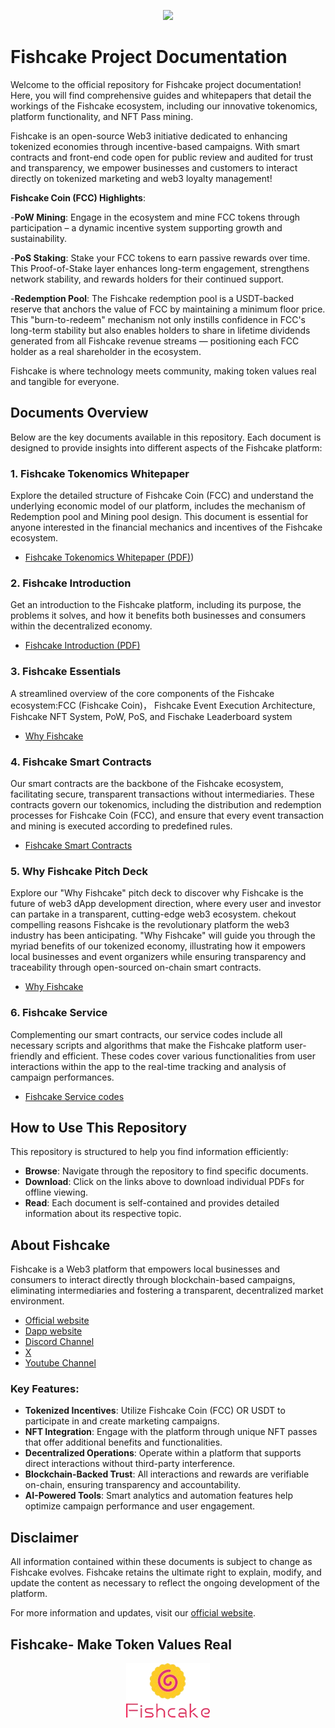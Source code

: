 <p align="center">
  <img src="https://github.com/Fishcake-Labs/image-/blob/main/banner1.png"/>
</p>

# Fishcake Project Documentation

Welcome to the official repository for Fishcake project documentation! Here, you will find comprehensive guides and whitepapers that detail the workings of the Fishcake ecosystem, including our innovative tokenomics, platform functionality, and NFT Pass mining.

Fishcake is an open-source Web3 initiative dedicated to enhancing tokenized economies through incentive-based campaigns. With smart contracts and front-end code open for public review and audited for trust and transparency, we empower businesses and customers to interact directly on tokenized marketing and web3 loyalty management!

**Fishcake Coin (FCC) Highlights**:

-**PoW Mining**: Engage in the ecosystem and mine FCC tokens through participation – a dynamic incentive system supporting growth and sustainability.

-**PoS Staking**: Stake your FCC tokens to earn passive rewards over time. This Proof-of-Stake layer enhances long-term engagement, strengthens network stability, and rewards holders for their continued support.

-**Redemption Pool**: The Fishcake redemption pool is a USDT-backed reserve that anchors the value of FCC by maintaining a minimum floor price. This "burn-to-redeem" mechanism not only instills confidence in FCC's long-term stability but also enables holders to share in lifetime dividends generated from all Fishcake revenue streams — positioning each FCC holder as a real shareholder in the ecosystem. 

Fishcake is where technology meets community, making token values real and tangible for everyone.

## Documents Overview

Below are the key documents available in this repository. Each document is designed to provide insights into different aspects of the Fishcake platform:

### 1. Fishcake Tokenomics Whitepaper
Explore the detailed structure of Fishcake Coin (FCC) and understand the underlying economic model of our platform, includes the mechanism of Redemption pool and Mining pool design. This document is essential for anyone interested in the financial mechanics and incentives of the Fishcake ecosystem.
- [Fishcake Tokenomics Whitepaper (PDF)](https://github.com/FishcakeLab/Fishcake-Tokenomics/blob/main/Fishcake%20EventFi%20Tokenomic%20Whitepaper.pdf))

### 2. Fishcake Introduction
Get an introduction to the Fishcake platform, including its purpose, the problems it solves, and how it benefits both businesses and consumers within the decentralized economy.
- [Fishcake Introduction (PDF)](https://github.com/FishcakeLab/Fishcake-Tokenomics/blob/main/Fishcake%20Introduction.pdf)

### 3. Fishcake Essentials
A streamlined overview of the core components of the Fishcake ecosystem:FCC (Fishcake Coin)， Fishcake Event Execution Architecture, Fishcake NFT System, PoW, PoS, and Fischake Leaderboard system 
-  [Why Fishcake](https://github.com/FishcakeLab/fishcake-Tokenomics/blob/main/Fishcake%20Essentials.pdf)
  
### 4. Fishcake Smart Contracts
Our smart contracts are the backbone of the Fishcake ecosystem, facilitating secure, transparent transactions without intermediaries. These contracts govern our tokenomics, including the distribution and redemption processes for Fishcake Coin (FCC), and ensure that every event transaction and mining is executed according to predefined rules.
-  [Fishcake Smart Contracts](https://github.com/FishcakeLab/fishcake-contracts)

### 5. Why Fishcake Pitch Deck
Explore our "Why Fishcake" pitch deck to discover why Fishcake is the future of web3 dApp development direction, where every user and investor can partake in a transparent, cutting-edge web3 ecosystem. chekout compelling reasons Fishcake is the revolutionary platform the web3 industry has been anticipating. "Why Fishcake" will guide you through the myriad benefits of our tokenized economy, illustrating how it empowers local businesses and event organizers while ensuring transparency and traceability through open-sourced on-chain smart contracts.
-  [Why Fishcake](https://github.com/FishcakeLab/fishcake-Tokenomics/blob/main/Why%20Fishcake.pdf)

### 6. Fishcake Service
Complementing our smart contracts, our service codes include all necessary scripts and algorithms that make the Fishcake platform user-friendly and efficient. These codes cover various functionalities from user interactions within the app to the real-time tracking and analysis of campaign performances.
-  [Fishcake Service codes](https://github.com/FishcakeLab/fishcake-service)

## How to Use This Repository

This repository is structured to help you find information efficiently:
- **Browse**: Navigate through the repository to find specific documents.
- **Download**: Click on the links above to download individual PDFs for offline viewing.
- **Read**: Each document is self-contained and provides detailed information about its respective topic.

## About Fishcake

Fishcake is a Web3 platform that empowers local businesses and consumers to interact directly through blockchain-based campaigns, eliminating intermediaries and fostering a transparent, decentralized market environment.
-  [Official website](https://www.fishcake.org)
-  [Dapp website](https://www.fishcake.org)
-  [Discord Channel ](https://discord.gg/hbHBW5Jq2s)
-  [X](https://twitter.com/fishcake_labs)
-  [Youtube Channel](https://www.youtube.com/channel/UCwWaz6t7o00fhl8nY37Y5Ig)
  
### Key Features:
- **Tokenized Incentives**: Utilize Fishcake Coin (FCC) OR USDT to participate in and create marketing campaigns.
- **NFT Integration**: Engage with the platform through unique NFT passes that offer additional benefits and functionalities.
- **Decentralized Operations**: Operate within a platform that supports direct interactions without third-party interference.
- **Blockchain-Backed Trust**: All interactions and rewards are verifiable on-chain, ensuring transparency and accountability.
- **AI-Powered Tools**: Smart analytics and automation features help optimize campaign performance and user engagement.

## Disclaimer

All information contained within these documents is subject to change as Fishcake evolves. Fishcake retains the ultimate right to explain, modify, and update the content as necessary to reflect the ongoing development of the platform.

For more information and updates, visit our [official website](https://www.fishcake.org).

## Fishcake- Make Token Values Real 
<p align="center">
  <img src="https://github.com/Fishcake-Labs/image-/blob/main/logo2-removebg-preview.png.png" alt="Fishcake logo"/>
</p>
